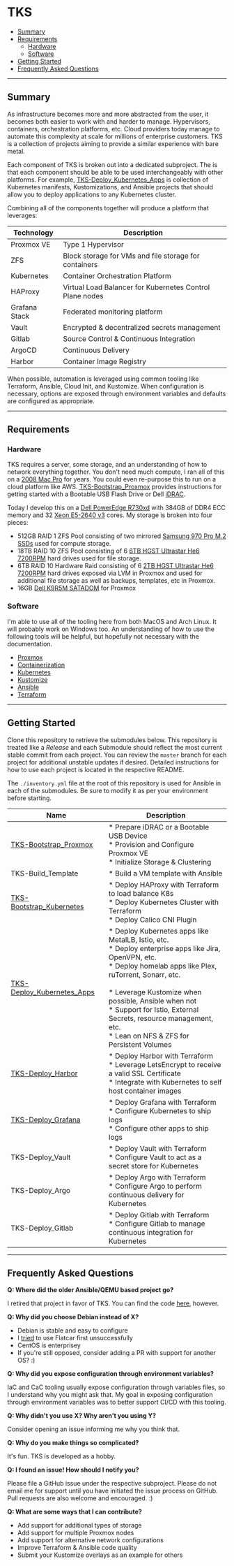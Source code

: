 # TKS

* [Summary](#Summary)
* [Requirements](#Requirements)
  * [Hardware](#Hardware)
  * [Software](#Software)
* [Getting Started](#Gettined-Started)
* [Frequently Asked Questions](#Frequently-Asked-Questions)
<hr>

## Summary

As infrastructure becomes more and more abstracted from the user, it becomes both easier to work with and harder to manage. Hypervisors, containers, orchestration platforms, etc. Cloud providers today manage to automate this complexity at scale for millions of enterprise customers.  TKS is a collection of projects aiming to provide a similar experience with bare metal.

Each component of TKS is broken out into a dedicated subproject. The is that each component should be able to be used interchangeably with other platforms. For example, [TKS-Deploy_Kubernetes_Apps](https://github.com/zimmertr/TKS-Deploy_Kubernetes_Apps) is collection of Kubernetes manifests, Kustomizations, and Ansible projects that should allow you to deploy applications to any Kubernetes cluster.   

Combining all of the components together will produce a platform that leverages:

| Technology    | Description                                              |
| ------------- | -------------------------------------------------------- |
| Proxmox VE    | Type 1 Hypervisor                                        |
| ZFS           | Block storage for VMs and file storage for containers    |
| Kubernetes    | Container Orchestration Platform                         |
| HAProxy       | Virtual Load Balancer for Kubernetes Control Plane nodes |
| Grafana Stack | Federated monitoring platform                            |
| Vault         | Encrypted & decentralized secrets management             |
| Gitlab        | Source Control & Continuous Integration                  |
| ArgoCD        | Continuous Delivery                                      |
| Harbor        | Container Image Registry                                 |

When possible, automation is leveraged using common tooling like Terraform, Ansible, Cloud Init, and Kustomize. When configuration is necessary, options are exposed through environment variables and defaults are configured as appropriate. 
<hr>

## Requirements

### Hardware

TKS requires a server, some storage, and an understanding of how to network everything together. You don't need much compute, I ran all of this on a [2008 Mac Pro](https://everymac.com/systems/apple/mac_pro/specs/mac-pro-eight-core-3.2-2008-specs.html) for years. You could even re-purpose this to run on a cloud platform like AWS. [TKS-Bootstrap_Proxmox](https://github.com/zimmertr/TKS-Bootstrap_Proxmox) provides instructions for getting started with a Bootable USB Flash Drive or Dell [iDRAC](https://en.wikipedia.org/wiki/Dell_DRAC). 

Today I develop this on a [Dell PowerEdge R730xd](https://www.dell.com/en-us/work/shop/cty/pdp/spd/poweredge-r730xd?) with 384GB of DDR4 ECC memory and 32 [Xeon E5-2640 v3](https://ark.intel.com/content/www/us/en/ark/products/83359/intel-xeon-processor-e5-2640-v3-20m-cache-2-60-ghz.html) cores. My storage is broken into four pieces: 

* 512GB RAID 1 ZFS Pool consisting of two mirrored [Samsung 970 Pro M.2 SSDs](https://www.samsung.com/semiconductor/minisite/ssd/product/consumer/970pro/) used for compute storage.
* 18TB RAID 10 ZFS Pool consisting of 6 [6TB HGST Ultrastar He6 7200RPM](https://www.amazon.com/gp/product/B00GTD3AR2/) hard drives used for file storage. 
* 6TB RAID 10 Hardware Raid consisting of 6 [2TB HGST Ultrastar He6 7200RPM](https://www.amazon.com/HGST-Ultrastar-7K3000-7200rpm-0F12455/dp/B004Q3QMA4) hard drives exposed via LVM in Proxmox and used for additional file storage as well as backups, templates, etc in Proxmox. 
* 16GB [Dell K9R5M SATADOM](https://www.dell.com/support/manuals/ae/en/aebsdt1/poweredge-r630/satadom%20techsheet_pub/installing-and-removing-satadom?guid=guid-c0fcfb66-a046-4fdf-9add-fcc9d511635d&lang=en-us) for Proxmox

### Software

I'm able to use all of the tooling here from both MacOS and Arch Linux. It will probably work on Windows too. An understanding of how to use the following tools will be helpful, but hopefully not necessary with the documentation.

* [Proxmox](https://www.proxmox.com/en/)
* [Containerization](https://en.wikipedia.org/wiki/OS-level_virtualization)
* [Kubernetes](https://en.wikipedia.org/wiki/Kubernetes)
* [Kustomize](https://kustomize.io/)
* [Ansible](https://www.ansible.com/)
* [Terraform](https://www.terraform.io/)
<hr>

## Getting Started

Clone this repository to retrieve the submodules below. This repository is treated like a *Release* and each Submodule should reflect the most current stable commit from each project. You can review the `master` branch for each project for additional unstable updates if desired. Detailed instructions for how to use each project is located in the respective README.

The `./inventory.yml` file at the root of this repository is used for Ansible in each of the submodules. Be sure to modify it as per your environment before starting.

| Name                                                         | Description                                                  |
| ------------------------------------------------------------ | ------------------------------------------------------------ |
| [TKS-Bootstrap_Proxmox]( https://github.com/zimmertr/TKS-Bootstrap_Proxmox) | * Prepare iDRAC or a Bootable USB Device<br />* Provision and Configure Proxmox VE<br />* Initialize Storage & Clustering |
| TKS-Build_Template                                           | * Build a VM template with Ansible                           |
| [TKS-Bootstrap_Kubernetes](https://github.com/zimmertr/TKS-Bootstrap_Kubernetes) | * Deploy HAProxy with Terraform to load balance K8s<br />* Deploy Kubernetes Cluster with Terraform<br />* Deploy Calico CNI Plugin |
| [TKS-Deploy_Kubernetes_Apps](https://github.com/zimmertr/TKS-Deploy_Kubernetes_Apps) | * Deploy Kubernetes apps like MetalLB, Istio, etc.<br />* Deploy enterprise apps like Jira, OpenVPN, etc.<br />* Deploy homelab apps like Plex, ruTorrent, Sonarr, etc.<br /><br />* Leverage Kustomize when possible, Ansible when not<br />* Support for Istio, External Secrets, resource management, etc.<br />* Lean on NFS & ZFS for Persistent Volumes |
| [TKS-Deploy_Harbor](https://github.com/zimmertr/TKS-Deploy_Harbor) | * Deploy Harbor with Terraform<br />* Leverage LetsEncrypt to receive a valid SSL Certificate<br />* Integrate with Kubernetes to self host container images |
| [TKS-Deploy_Grafana](https://github.com/zimmertr/TKS-Deploy_Grafana) | * Deploy Grafana with Terraform<br />* Configure Kubernetes to ship logs<br />* Configure other apps to ship logs |
| TKS-Deploy_Vault                                             | * Deploy Vault with Terraform<br />* Configure Vault to act as a secret store for Kubernetes |
| TKS-Deploy_Argo                                              | * Deploy Argo with Terraform<br />* Configure Argo to perform continuous delivery for Kubernetes |
| TKS-Deploy_Gitlab                                            | * Deploy Gitlab with Terraform<br />* Configure Gitlab to manage continuous integration for Kubernetes |
<hr>


## Frequently Asked Questions

**Q: Where did the older Ansible/QEMU based project go?**

I retired that project in favor of TKS. You can find the code [here](https://github.com/zimmertr/Bootstrap-Kubernetes-with-QEMU), however. 

**Q: Why did you choose Debian instead of X?**

* Debian is stable and easy to configure
* I [tried](https://github.com/Telmate/terraform-provider-proxmox/issues/208#issuecomment-703230173) to use Flatcar first unsuccessfully
* CentOS is enterprisey
* If you're still opposed, consider adding a PR with support for another OS? :) 

**Q: Why did you expose configuration through environment variables?**

IaC and CaC tooling usually expose configuration through variables files, so I understand why you might ask that. My goal in exposing configuration through environment variables was to better support CI/CD with this tooling. 

**Q: Why didn't you use X? Why aren't you using Y?**

Consider opening an issue informing me why you think that.

**Q: Why do you make things so complicated?**

It's fun. TKS is developed as a hobby. 

**Q: I found an issue! How should I notify you?**

Please file a GitHub issue under the respective subproject. Please do not email me for support until you have initiated the issue process on GitHub. Pull requests are also welcome and encouraged. :) 

**Q: What are some ways that I can contribute?**

- Add support for additional types of storage
- Add support for multiple Proxmox nodes
- Add support for alternative network configurations
- Improve Terraform & Ansible code quality
- Submit your Kustomize overlays as an example for others

